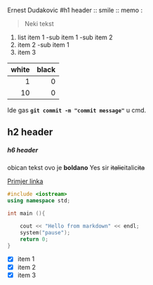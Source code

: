 Ernest Dudakovic 
#h1 header
:: smile :: memo :

> Neki tekst

1. list item 1
    -sub item 1
    -sub item 2
2. item 2
    -sub item 1
3. item 3

| white | black |
|------:|------:|
|   1   |   0   |
|   10  |   0   |

Ide gas **`git commit -m "commit message"`** u cmd.

## h2 header
##### h6 header
obican tekst
ovo je **boldano**
Yes sir  ~~italic~~italic~~ita~~ 

[Primjer linka](#h1-header)

```cpp
#include <iostream>
using namespace std;

int main (){

    cout << "Hello from markdown" << endl;
    system("pause");
    return 0;
}
```

 - [x] item 1
 - [x] item 2
 - [x] item 3
